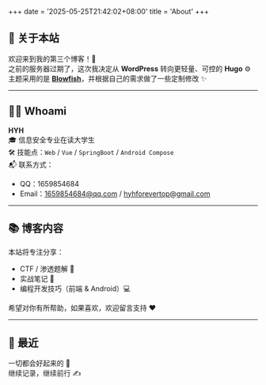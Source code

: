+++
date = '2025-05-25T21:42:02+08:00'
title = 'About'
+++

## 👋 关于本站

欢迎来到我的第三个博客！🚀  
之前的服务器过期了，这次我决定从 **WordPress** 转向更轻量、可控的 **Hugo** ⚙️  
主题采用的是 **[Blowfish](https://blowfish.page/)**，并根据自己的需求做了一些定制修改 ✨

---

## 🧑‍💻 Whoami

**HYH**  
🎓 信息安全专业在读大学生  
🛠️ 技能点：`Web` / `Vue` / `SpringBoot` / `Android Compose`  
📬 联系方式：
- QQ：1659854684
- Email：1659854684@qq.com / hyhforevertop@gmail.com

---

## 📚 博客内容

本站将专注分享：
- CTF / 渗透题解 🧨
- 实战笔记 📓
- 编程开发技巧（前端 & Android）💻

希望对你有所帮助，如果喜欢，欢迎留言支持 ❤️

---

## 📌 最近

一切都会好起来的 🙂  
继续记录，继续前行 ✍️
